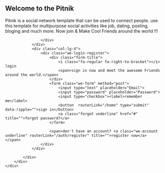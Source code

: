 








<section>
  <div class="gap no-gap signin whitish medium-opacity">
        <div class="bg-image" style="background-image:url(assets/images/resources/theme-bg.jpg)"></div>
        <div class="container">
          <div class="row">
                <div class="col-lg-8">
                    <div class="big-ad">
                        <figure><img src="assets/images/logo2.png" alt=""></figure>
                        <h1>Welcome to the Pitnik</h1>
                        <p>
                             Pitnik is a social network template that can be used to connect people. use this template for multipurpose social activities like job, dating, posting, bloging and much more. Now join & Make Cool Friends around the world !!!                             
                        </p>
                        
                
                    </div>
                </div>
                <div class="col-lg-4">
                    <div class="we-login-register">
                        <div class="form-title">
                            <i class="fa-regular fa-right-to-bracket"></i> login
                            <span>sign in now and meet the awesome Friends around the world.</span>
                        </div>
                        <form class="we-form" method="post">
                            <input type="text" placeholder="Email">
                            <input type="password" placeholder="Password">
                            <input type="checkbox"><label>remember me</label>
                            <button  routerLink="/home" type="submit" data-ripple="">sign in</button>
                            <a class="forgot underline" href="#" title="">forgot password?</a>
                        </form>

                        <span>don't have an account? <a class="we-account underline" routerLink="/auth/register" title="">register now</a></span>
                    </div>
                </div>
                
            </div>
        </div>
    </div>
</section>